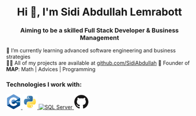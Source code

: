 <h1 align="center">Hi 👋, I'm Sidi Abdullah Lemrabott</h1>
<h3 align="center">Aiming to be a skilled Full Stack Developer & Business Management</h3>

🌱 I’m currently learning advanced software engineering and business strategies  
👨‍💻 All of my projects are available at [github.com/SidiAbdullah](https://github.com/SidiAbdullah) 
🚀 Founder of **MAP**: Math | Advices | Programming

<h3 align="left">Technologies I work with:</h3>
<p align="left">
  <a href="https://www.cplusplus.com/" target="_blank" rel="noreferrer">
    <img src="https://raw.githubusercontent.com/devicons/devicon/master/icons/cplusplus/cplusplus-original.svg" alt="C++" width="40" height="40"/>
  </a>
  <a href="https://www.python.org" target="_blank" rel="noreferrer">
    <img src="https://raw.githubusercontent.com/devicons/devicon/master/icons/python/python-original.svg" alt="Python" width="40" height="40"/>
  </a>
  <a href="https://www.microsoft.com/en-us/sql-server/" target="_blank" rel="noreferrer">
    <img src="https://img.icons8.com/color/48/000000/microsoft-sql-server.png" alt="SQL Server" width="40" height="40"/>
  </a>
  <a href="https://github.com/" target="_blank" rel="noreferrer">
    <img src="https://raw.githubusercontent.com/devicons/devicon/master/icons/github/github-original.svg" alt="GitHub" width="40" height="40"/>
  </a>
</p>
